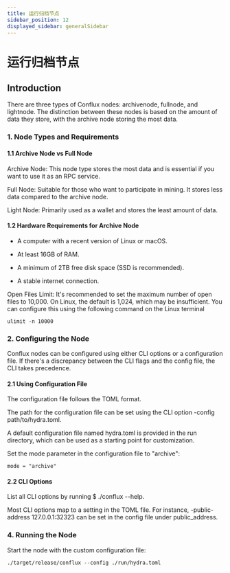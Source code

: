 ```yaml
---
title: 运行归档节点
sidebar_position: 12
displayed_sidebar: generalSidebar
---
```


# 运行归档节点



## Introduction

There are three types of Conflux nodes: archivenode, fullnode, and lightnode. The distinction between these nodes is based on the amount of data they store, with the archive node storing the most data.

### 1. Node Types and Requirements

#### 1.1 Archive Node vs Full Node

Archive Node: This node type stores the most data and is essential if you want to use it as an RPC service.

Full Node: Suitable for those who want to participate in mining. It stores less data compared to the archive node.

Light Node: Primarily used as a wallet and stores the least amount of data.

#### 1.2 Hardware Requirements for Archive Node

* A computer with a recent version of Linux or macOS.

* At least 16GB of RAM.

* A minimum of 2TB free disk space (SSD is recommended).

* A stable internet connection.

Open Files Limit: It's recommended to set the maximum number of open files to 10,000. On Linux, the default is 1,024, which may be insufficient. You can configure this using the following command on the Linux terminal

```
ulimit -n 10000 
```

### 2. Configuring the Node

Conflux nodes can be configured using either CLI options or a configuration file. If there's a discrepancy between the CLI flags and the config file, the CLI takes precedence.

#### 2.1 Using Configuration File

The configuration file follows the TOML format.

The path for the configuration file can be set using the CLI option -config path/to/hydra.toml.

A default configuration file named hydra.toml is provided in the run directory, which can be used as a starting point for customization.

Set the mode parameter in the configuration file to "archive":

```
mode = "archive" 
```
#### 2.2 CLI Options

List all CLI options by running $ ./conflux --help.

Most CLI options map to a setting in the TOML file. For instance, -public-address 127.0.0.1:32323 can be set in the config file under public_address.


### 4. Running the Node

Start the node with the custom configuration file:

```
./target/release/conflux --config ./run/hydra.toml 
```
